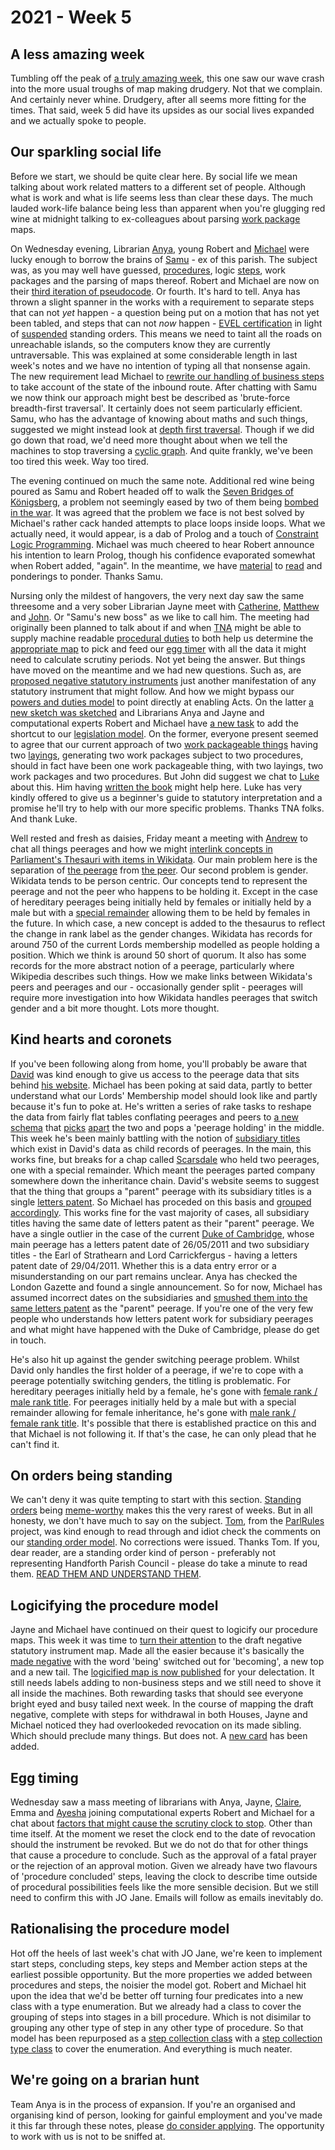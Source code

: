 # 2021 - Week 5

## A less amazing week

Tumbling off the peak of [a truly amazing week](https://ukparliament.github.io/ontologies/meta/weeknotes/2021/05/index.html), this one saw our wave crash into the more usual troughs of map making drudgery. Not that we complain. And certainly never whine. Drudgery, after all seems more fitting for the times. That said, week 5 did have its upsides as our social lives expanded and we actually spoke to people.

## Our sparkling social life

Before we start, we should be quite clear here. By social life we mean talking about work related matters to a different set of people. Although what is work and what is life seems less than clear these days. The much lauded work-life balance being less than apparent when you're glugging red wine at midnight talking to ex-colleagues about parsing [work package](https://ukparliament.github.io/ontologies/procedure/procedure-ontology.html#d4e222) maps.

On Wednesday evening, Librarian [Anya](https://twitter.com/bitten_), young Robert and [Michael](https://twitter.com/fantasticlife) were lucky enough to borrow the brains of [Samu](https://twitter.com/langsamu) - ex of this parish. The subject was, as you may well have guessed, [procedures](https://ukparliament.github.io/ontologies/procedure/procedure-ontology.html#d4e153), logic [steps](https://ukparliament.github.io/ontologies/procedure/procedure-ontology.html#d4e175), work packages and the parsing of maps thereof. Robert and Michael are now on their [third iteration of pseudocode](https://ukparliament.github.io/ontologies/procedure/flowcharts/meta/parsing/#with-step-types-2). Or fourth. It's hard to tell. Anya has thrown a slight spanner in the works with a requirement to separate steps that can not *yet* happen - a question being put on a motion that has not yet been tabled, and steps that can not *now* happen - [EVEL certification](http://evel.uk/how-does-evel-work/) in light of [suspended](https://ukparliament.github.io/ontologies/standing-order/standing-order-ontology.html#d4e174) standing orders. This means we need to taint all the roads on unreachable islands, so the computers know they are currently untraversable. This was explained at some considerable length in last week's notes and we have no intention of typing all that nonsense again. The new requirement lead Michael to [rewrite our handling of business steps](https://ukparliament.github.io/ontologies/procedure/flowcharts/meta/parsing/business-steps.html) to take account of the state of the inbound route. After chatting with Samu we now think our approach might best be described as 'brute-force breadth-first traversal'. It certainly does not seem particularly efficient. Samu, who has the advantage of knowing about maths and such things, suggested we might instead look at [depth first traversal](https://www.tutorialspoint.com/data_structures_algorithms/depth_first_traversal.htm). Though if we did go down that road, we'd need more thought about when we tell the machines to stop traversing a [cyclic graph](https://en.wikipedia.org/wiki/Cycle_graph). And quite frankly, we've been too tired this week. Way too tired.

The evening continued on much the same note. Additional red wine being poured as Samu and Robert headed off to walk the [Seven Bridges of Königsberg](https://en.wikipedia.org/wiki/Seven_Bridges_of_K%C3%B6nigsberg), a problem not seemingly eased by two of them being [bombed in the war](https://en.wikipedia.org/wiki/Seven_Bridges_of_K%C3%B6nigsberg#Present_state_of_the_bridges). It was agreed that the problem we face is not best solved by Michael's rather cack handed attempts to place loops inside loops. What we actually need, it would appear, is a dab of Prolog and a touch of [Constraint Logic Programming](https://en.wikibooks.org/wiki/Prolog/Constraint_Logic_Programming). Michael was much cheered to hear Robert announce his intention to learn Prolog, though his confidence evaporated somewhat when Robert added, "again". In the meantime, we have [material](https://shinmera.github.io/classowary/) to [read](http://bennycheung.github.io/solving-puzzles-using-clp) and ponderings to ponder. Thanks Samu.

Nursing only the mildest of hangovers, the very next day saw the same threesome and a very sober Librarian Jayne meet with [Catherine](https://twitter.com/CathTabone), [Matthew](https://twitter.com/matthewj_bell) and [John](https://twitter.com/johnlsheridan). Or "Samu's new boss" as we like to call him. The meeting had originally been planned to talk about if and when [TNA](https://www.nationalarchives.gov.uk/tgo) might be able to supply machine readable [procedural duties](https://ukparliament.github.io/ontologies/legislation/legislation-ontology.html#d4e282) to both help us determine the [appropriate map](https://ukparliament.github.io/ontologies/procedure/procedure-ontology.html#maps) to pick and feed our [egg timer](https://parliament-calendar.herokuapp.com/) with all the data it might need to calculate scrutiny periods. Not yet being the answer. But things have moved on the meantime and we had new questions. Such as, are [proposed negative statutory instruments](https://www.parliament.uk/site-information/glossary/proposed-negative-statutory-instrument/) just another manifestation of any statutory instrument that might follow. And how we might bypass our [powers and duties model](https://ukparliament.github.io/ontologies/legislation/legislation-ontology.html#d4e136) to point directly at enabling Acts. On the latter [a new sketch was sketched](https://github.com/ukparliament/ontologies/blob/master/legislation/bypass.pdf) and Librarians Anya and Jayne and computational experts Robert and Michael have [a new task](https://trello.com/c/rln8b85t/359-rewrite-legislation-model-to-reflected-js-chat) to add the shortcut to our [legislation model](https://ukparliament.github.io/ontologies/legislation/legislation-ontology.html). On the former, everyone present seemed to agree that our current approach of two [work packageable things](https://ukparliament.github.io/ontologies/procedure/procedure-ontology.html#d4e233) having two [layings](https://ukparliament.github.io/ontologies/laying/laying-ontology.html#d4e106), generating two work packages subject to two procedures, should in fact have been one work packageable thing, with two layings, two work packages and two procedures. But John did suggest we chat to [Luke](https://twitter.com/Lenorbury) about this. Him having [written the book](https://www.wildy.com/isbn/9781474307192/bennion-on-statutory-interpretation-7th-ed-hardback-lexisnexis-butterworths) might help here. Luke has very kindly offered to give us a beginner's guide to statutory interpretation and a promise he'll try to help with our more specific problems. Thanks TNA folks. And thank Luke.

Well rested and fresh as daisies, Friday meant a meeting with [Andrew](https://twitter.com/generalising) to chat all things peerages and how we might [interlink concepts in Parliament's Thesauri with items in Wikidata](https://www.wikidata.org/wiki/Property:P4527). Our main problem here is the separation of [the peerage](https://www.wikidata.org/wiki/Q1277274) from [the peer](https://m.wikidata.org/wiki/Q335671). Our second problem is gender. Wikidata tends to be person centric. Our concepts tend to represent the peerage and not the peer who happens to be holding it. Except in the case of hereditary peerages being initially held by females or initially held by a male but with a [special remainder](https://en.wikipedia.org/wiki/Remainder_(law)#Special_remainder_in_peerages) allowing them to be held by females in the future. In which case, a new concept is added to the thesaurus to reflect the change in rank label as the gender changes. Wikidata has records for around 750 of the current Lords membership modelled as people holding a position. Which we think is around 50 short of quorum. It also has some records for the more abstract notion of a peerage, particularly where Wikipedia describes such things. How we make links between Wikidata's peers and peerages and our - occasionally gender split - peerages will require more investigation into how Wikidata handles peerages that switch gender and a bit more thought. Lots more thought.

## Kind hearts and coronets

If you've been following along from home, you'll probably be aware that [David](https://twitter.com/clerkly) was kind enough to give us access to the peerage data that sits behind [his website](http://peerages.info/). Michael has been poking at said data, partly to better understand what our Lords' Membership model should look like and partly because it's fun to poke at. He's written a series of rake tasks to reshape the data from fairly flat tables conflating peerages and peers to [a new schema](http://peerages.herokuapp.com/schema.png) that [picks](http://peerages.herokuapp.com/people/35) [apart](http://peerages.herokuapp.com/peerages/12) the two and pops a 'peerage holding' in the middle. This week he's been mainly battling with the notion of [subsidiary titles](https://en.wikipedia.org/wiki/Subsidiary_title) which exist in David's data as child records of peerages. In the main, this works fine, but breaks for a chap called [Scarsdale](https://en.wikipedia.org/wiki/Viscount_Scarsdale#History) who held two peerages, one with a special remainder. Which meant the peerages parted company somewhere down the inheritance chain. David's website seems to suggest that the thing that groups a "parent" peerage with its subsidiary titles is a single [letters patent](https://en.wikipedia.org/wiki/Letters_patent#Form_of_British_letters_patent_creating_peers). So Michael has proceded on this basis and [grouped accordingly](http://peerages.herokuapp.com/letters-patent/30). This works fine for the vast majority of cases, all subsidiary titles having the same date of letters patent as their "parent" peerage. We have a single outlier in the case of the current [Duke of Cambridge](http://peerages.herokuapp.com/peerages/2740), whose main peerage has a letters patent date of 26/05/2011 and two subsidiary titles - the Earl of Strathearn and Lord Carrickfergus - having a letters patent date of 29/04/2011. Whether this is a data entry error or a misunderstanding on our part remains unclear. Anya has checked the London Gazette and found a single announcement. So for now, Michael has assumed incorrect dates on the subsidiaries and [smushed them into the same letters patent](http://peerages.herokuapp.com/letters-patent/2859) as the "parent" peerage. If you're one of the very few people who understands how letters patent work for subsidiary peerages and what might have happened with the Duke of Cambridge, please do get in touch.

He's also hit up against the gender switching peerage problem. Whilst David only handles the first holder of a peerage, if we're to cope with a peerage potentially switching genders, the titling is problematic. For hereditary peerages initially held by a female, he's gone with [female rank / male rank title](http://peerages.herokuapp.com/peerages/330). For peerages initially held by a male but with a special remainder allowing for female inheritance, he's gone with [male rank / female rank title](http://peerages.herokuapp.com/peerages/615). It's possible that there is established practice on this and that Michael is not following it. If that's the case, he can only plead that he can't find it.

## On orders being standing

We can't deny it was quite tempting to start with this section. [Standing orders](https://standing-orders.herokuapp.com/) being [meme-worthy](https://twitter.com/brokenbottleboy/status/1357598256629510145) makes this the very rarest of weeks. But in all honesty, we don't have much to say on the subject. [Tom](https://twitter.com/tomgfleming), from the [ParlRules](https://parlrulesdata.org/) project, was kind enough to read through and idiot check the comments on our [standing order model](https://ukparliament.github.io/ontologies/standing-order/standing-order-ontology.html). No corrections were issued. Thanks Tom. If you, dear reader, are a standing order kind of person - preferably not representing Handforth Parish Council - please do take a minute to read them. [READ THEM AND UNDERSTAND THEM](https://www.youtube.com/watch?v=jB3P_0GAi0I&t=3m52s).

## Logicifying the procedure model

Jayne and Michael have continued on their quest to logicify our procedure maps. This week it was time to [turn their attention](https://trello.com/c/XkHLVd0P/13-remap-draft-negative) to the draft negative statutory instrument map. Made all the easier because it's basically the [made negative](https://ukparliament.github.io/ontologies/procedure/flowcharts/sis/logic-gates/made-negative.pdf) with the word 'being' switched out for 'becoming', a new top and a new tail. The [logicified map is now published](https://ukparliament.github.io/ontologies/procedure/flowcharts/sis/logic-gates/draft-negative.pdf) for your delectation. It still needs labels adding to non-business steps and we still need to shove it all inside the machines. Both rewarding tasks that should see everyone bright eyed and busy tailed next week. In the course of mapping the draft negative, complete with steps for withdrawal in both Houses, Jayne and Michael noticed they had overlookeded revocation on its made sibling. Which should preclude many things. But does not. A [new card](https://trello.com/c/0a2P1RGU/77-made-negative-look-at-revocation-preclusions-generally) has been added.

## Egg timing

Wednesday saw a mass meeting of librarians with Anya, Jayne, [Claire](https://twitter.com/tinysprite), Emma and [Ayesha](https://twitter.com/askalibrarylady) joining computational experts Robert and Michael for a chat about [factors that might cause the scrutiny clock to stop](https://trello.com/c/P04zfEfN/340-the-clocks-and-revocation-what-do-the-clocks-mean). Other than time itself. At the moment we reset the clock end to the date of revocation should the instrument be revoked. But we do not do that for other things that cause a procedure to conclude. Such as the approval of a fatal prayer or the rejection of an approval motion. Given we already have two flavours of 'procedure concluded' steps, leaving the clock to describe time outside of procedural possibilities feels like the more sensible decision. But we still need to confirm this with JO Jane. Emails will follow as emails inevitably do.

## Rationalising the procedure model

Hot off the heels of last week's chat with JO Jane, we're keen to implement start steps, concluding steps, key steps and Member action steps at the earliest possible opportunity. But the more properties we added between procedures and steps, the noisier the model got. Robert and Michael hit upon the idea that we'd be better off turning four predicates into a new class with a type enumeration. But we already had a class to cover the grouping of steps into stages in a bill procedure. Which is not disimilar to grouping any other type of step in any other type of procedure. So that model has been repurposed as a [step collection class](https://ukparliament.github.io/ontologies/procedure/procedure-ontology.html#d4e244) with a [step collection type class](https://ukparliament.github.io/ontologies/procedure/procedure-ontology.html#d4e255) to cover the enumeration. And everything is much neater.

## We're going on a brarian hunt

Team Anya is in the process of expansion. If you're an organised and organising kind of person, looking for gainful employment and you've made it this far through these notes, please [do consider applying](https://twitter.com/commonslibrary/status/1356935799980363776). The opportunity to work with us is not to be sniffed at.



